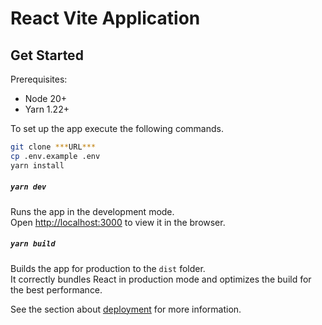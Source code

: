 # React Vite Application

## Get Started

Prerequisites:

- Node 20+
- Yarn 1.22+

To set up the app execute the following commands.

```bash
git clone ***URL***
cp .env.example .env
yarn install
```

##### `yarn dev`

Runs the app in the development mode.\
Open [http://localhost:3000](http://localhost:3000) to view it in the browser.

##### `yarn build`

Builds the app for production to the `dist` folder.\
It correctly bundles React in production mode and optimizes the build for the best performance.

See the section about [deployment](https://vitejs.dev/guide/static-deploy) for more information.
